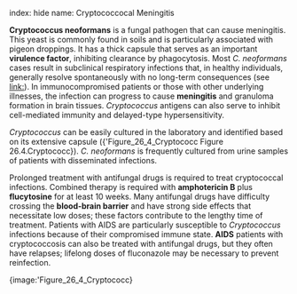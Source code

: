 index: hide
name: Cryptococcocal Meningitis

 **Cryptococcus neoformans** is a fungal pathogen that can cause meningitis. This yeast is commonly found in soils and is particularly associated with pigeon droppings. It has a thick capsule that serves as an important  **virulence factor**, inhibiting clearance by phagocytosis. Most  *C. neoformans* cases result in subclinical respiratory infections that, in healthy individuals, generally resolve spontaneously with no long-term consequences (see <link:>). In immunocompromised patients or those with other underlying illnesses, the infection can progress to cause  **meningitis** and granuloma formation in brain tissues.  *Cryptococcus* antigens can also serve to inhibit cell-mediated immunity and delayed-type hypersensitivity.

 *Cryptococcus* can be easily cultured in the laboratory and identified based on its extensive capsule ({'Figure_26_4_Cryptococc Figure 26.4.Cryptococc}).  *C. neoformans* is frequently cultured from urine samples of patients with disseminated infections.

Prolonged treatment with antifungal drugs is required to treat cryptococcal infections. Combined therapy is required with  **amphotericin B** plus  **flucytosine** for at least 10 weeks. Many antifungal drugs have difficulty crossing the  **blood-brain barrier** and have strong side effects that necessitate low doses; these factors contribute to the lengthy time of treatment. Patients with AIDS are particularly susceptible to  *Cryptococcus* infections because of their compromised immune state.  **AIDS** patients with cryptococcosis can also be treated with antifungal drugs, but they often have relapses; lifelong doses of fluconazole may be necessary to prevent reinfection.


{image:'Figure_26_4_Cryptococc}
        
